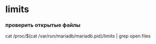 limits
======
### проверить открытые файлы
cat /proc/$(cat /var/run/mariadb/mariadb.pid)/limits | grep open.files